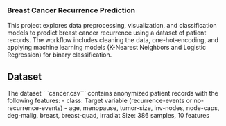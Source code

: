 <H3>Breast Cancer Recurrence Prediction</H3>
This project explores data preprocessing, visualization, and classification models to predict breast cancer recurrence using a dataset of patient records. The workflow includes cleaning the data, one-hot-encoding, and applying machine learning models (K-Nearest Neighbors and Logistic Regression) for binary classification.

<H2>Dataset</H2>
The dataset ```cancer.csv``` contains anonymized patient records with the following features:
- class: Target variable (recurrence-events or no-recurrence-events)
- age, menopause, tumor-size, inv-nodes, node-caps, deg-malig, breast, breast-quad, irradiat
Size: 386 samples, 10 features
